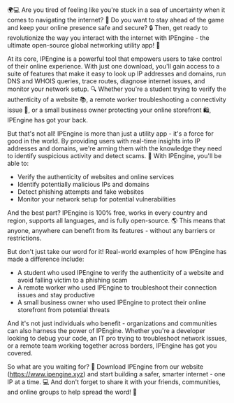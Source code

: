 🌍💻 Are you tired of feeling like you're stuck in a sea of uncertainty when it comes to navigating the internet? 🤔 Do you want to stay ahead of the game and keep your online presence safe and secure? 🔒 Then, get ready to revolutionize the way you interact with the internet with IPEngine - the ultimate open-source global networking utility app! 🚀

At its core, IPEngine is a powerful tool that empowers users to take control of their online experience. With just one download, you'll gain access to a suite of features that make it easy to look up IP addresses and domains, run DNS and WHOIS queries, trace routes, diagnose internet issues, and monitor your network setup. 🔍 Whether you're a student trying to verify the authenticity of a website 📚, a remote worker troubleshooting a connectivity issue 🏢, or a small business owner protecting your online storefront 🛍️, IPEngine has got your back.

But that's not all! IPEngine is more than just a utility app - it's a force for good in the world. By providing users with real-time insights into IP addresses and domains, we're arming them with the knowledge they need to identify suspicious activity and detect scams. 💸 With IPEngine, you'll be able to:

* Verify the authenticity of websites and online services
* Identify potentially malicious IPs and domains
* Detect phishing attempts and fake websites
* Monitor your network setup for potential vulnerabilities

And the best part? IPEngine is 100% free, works in every country and region, supports all languages, and is fully open-source. 🌎 This means that anyone, anywhere can benefit from its features - without any barriers or restrictions.

But don't just take our word for it! Real-world examples of how IPEngine has made a difference include:

* A student who used IPEngine to verify the authenticity of a website and avoid falling victim to a phishing scam
* A remote worker who used IPEngine to troubleshoot their connection issues and stay productive
* A small business owner who used IPEngine to protect their online storefront from potential threats

And it's not just individuals who benefit - organizations and communities can also harness the power of IPEngine. Whether you're a developer looking to debug your code, an IT pro trying to troubleshoot network issues, or a remote team working together across borders, IPEngine has got you covered.

So what are you waiting for? 🚀 Download IPEngine from our website (https://www.ipengine.xyz) and start building a safer, smarter internet - one IP at a time. 💻 And don't forget to share it with your friends, communities, and online groups to help spread the word! 📱